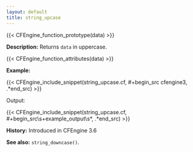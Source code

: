 ```yaml
---
layout: default
title: string_upcase
---
```


{{< CFEngine_function_prototype(data) >}}

**Description:** Returns `data` in uppercase.

{{< CFEngine_function_attributes(data) >}}

**Example:**

{{< CFEngine_include_snippet(string_upcase.cf, #\+begin_src cfengine3, .*end_src) >}}

Output:

{{< CFEngine_include_snippet(string_upcase.cf, #\+begin_src\s+example_output\s*, .*end_src) >}}

**History:** Introduced in CFEngine 3.6

**See also:** `string_downcase()`.
